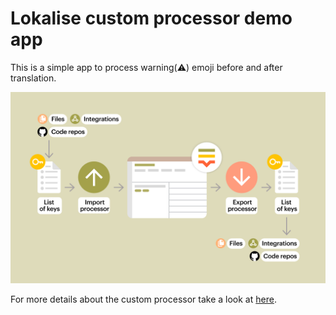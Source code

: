 # Lokalise custom processor demo app
This is a simple app to process warning(⚠️) emoji before and after translation. 

![](./img/custom-processor.png)


For more details about the custom processor take a look at [here](https://developers.lokalise.com/docs/custom-processor).
